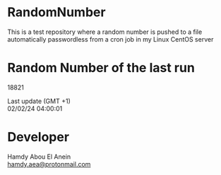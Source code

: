 # RandomNumber    
This is a test repository where a random number is pushed to a file automatically passwordless from a cron job in my Linux CentOS server    
# Random Number of the last run   
18821
      
Last update (GMT +1)    
02/02/24 04:00:01
# Developer    
Hamdy Abou El Anein   
hamdy.aea@protonmail.com
